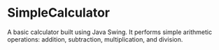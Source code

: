 # SimpleCalculator
A basic calculator built using Java Swing. It performs simple arithmetic operations: addition, subtraction, multiplication, and division.
